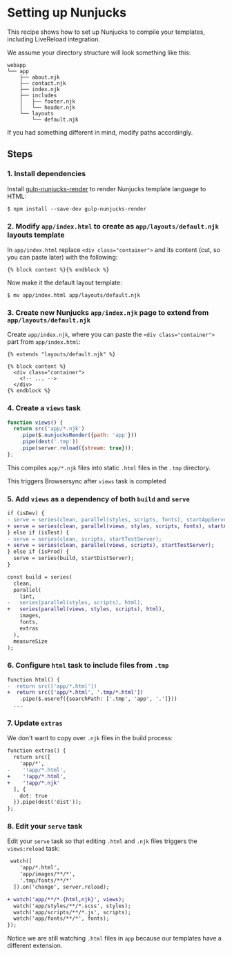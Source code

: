 # Setting up Nunjucks

This recipe shows how to set up Nunjucks to compile your templates, including LiveReload integration.

We assume your directory structure will look something like this:

```
webapp
└── app
    ├── about.njk
    ├── contact.njk
    ├── index.njk
    ├── includes
    │   ├── footer.njk
    │   └── header.njk
    └── layouts
        └── default.njk
```

If you had something different in mind, modify paths accordingly.

## Steps

### 1. Install dependencies

Install [gulp-nunjucks-render](https://github.com/carlosl/gulp-nunjucks-render) to render Nunjucks template language to HTML:

```
$ npm install --save-dev gulp-nunjucks-render
```

### 2. Modify `app/index.html` to create as `app/layouts/default.njk` layouts template

In `app/index.html` replace `<div class="container">` and its content (cut, so you can paste later) with the following:

```njk
{% block content %}{% endblock %}
```

Now make it the default layout template:

```
$ mv app/index.html app/layouts/default.njk
```

### 3. Create new Nunjucks `app/index.njk` page to extend from `app/layouts/default.njk`

Create `app/index.njk`, where you can paste the `<div class="container">` part from `app/index.html`:

```njk
{% extends "layouts/default.njk" %}

{% block content %}
  <div class="container">
    <!-- ... -->
  </div>
{% endblock %}
```

### 4. Create a `views` task

```js
function views() {
  return src('app/*.njk')
    .pipe($.nunjucksRender({path: 'app'}))
    .pipe(dest('.tmp'))
    .pipe(server.reload({stream: true}));
};
```

This compiles `app/*.njk` files into static `.html` files in the `.tmp` directory.

This triggers Browsersync after `views` task is completed

### 5. Add `views` as a dependency of both `build` and `serve`

```diff
if (isDev) {
- serve = series(clean, parallel(styles, scripts, fonts), startAppServer);
+ serve = series(clean, parallel(views, styles, scripts, fonts), startAppServer);
} else if (isTest) {
- serve = series(clean, scripts, startTestServer);
+ serve = series(clean, parallel(views, scripts), startTestServer);
} else if (isProd) {
  serve = series(build, startDistServer);
}
```

```diff
const build = series(
  clean,
  parallel(
    lint,
-   series(parallel(styles, scripts), html),
+   series(parallel(views, styles, scripts), html),
    images,
    fonts,
    extras
  ),
  measureSize
);
```

### 6. Configure `html` task to include files from `.tmp`

```diff
function html() {
-  return src(['app/*.html'])
+  return src(['app/*.html', '.tmp/*.html'])
    .pipe($.useref({searchPath: ['.tmp', 'app', '.']}))
  ...
```

### 7. Update `extras`

We don't want to copy over `.njk` files in the build process:

```diff
function extras() {
  return src([
    'app/*',
-    '!app/*.html',
+    '!app/*.html',
+    '!app/*.njk'
  ], {
    dot: true
  }).pipe(dest('dist'));
};
```

### 8. Edit your `serve` task

Edit your `serve` task so that editing `.html` and `.njk` files triggers the `views:reload` task:

```diff
 watch([
    'app/*.html',
    'app/images/**/*',
    '.tmp/fonts/**/*'
  ]).on('change', server.reload);

+ watch('app/**/*.{html,njk}', views);
  watch('app/styles/**/*.scss', styles);
  watch('app/scripts/**/*.js', scripts);
  watch('app/fonts/**/*', fonts);
});
```

Notice we are still watching `.html` files in `app` because our templates have a different extension.
